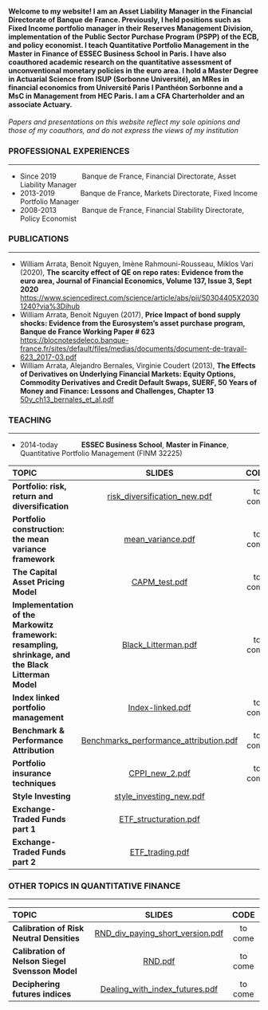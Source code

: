 #### Welcome to my website! I am an Asset Liability Manager in the Financial Directorate of Banque de France. Previously, I held positions such as Fixed Income portfolio manager in their Reserves Management Division, implementation of the Public Sector Purchase Program (PSPP) of the ECB, and policy economist. I teach Quantitative Portfolio Management in the Master in Finance of ESSEC Business School in Paris. I have also coauthored academic research on the quantitative assessment of unconventional monetary policies in the euro area. I hold a Master Degree in Actuarial Science from ISUP (Sorbonne Université), an MRes in financial economics from Université Paris I Panthéon Sorbonne and a MsC in Management from HEC Paris. I am a CFA Charterholder and an associate Actuary.

*Papers and presentations on this website reflect my sole opinions and those of my coauthors, and do not express the views of my institution*

### **PROFESSIONAL EXPERIENCES**
___
- Since 2019 $~~~~~~~~~~~$ Banque de France, Financial Directorate, Asset Liability Manager
- 2013-2019 $~~~~~~~~~~~$ Banque de France, Markets Directorate, Fixed Income Portfolio Manager
- 2008-2013 $~~~~~~~~~~~$ Banque de France, Financial Stability Directorate, Policy Economist

### **PUBLICATIONS**
---
- William Arrata, Benoit Nguyen, Imène Rahmouni-Rousseau, Miklos Vari (2020), **The scarcity effect of QE on repo rates: Evidence from the euro area,
Journal of Financial Economics, Volume 137, Issue 3, Sept 2020**  
https://www.sciencedirect.com/science/article/abs/pii/S0304405X20301240?via%3Dihub
- William Arrata, Benoit Nguyen (2017), **Price Impact of bond supply shocks: Evidence from the
Eurosystem’s asset purchase program, Banque de France Working Paper # 623**  
https://blocnotesdeleco.banque-france.fr/sites/default/files/medias/documents/document-de-travail-623_2017-03.pdf
- William Arrata, Alejandro Bernales, Virginie Coudert (2013), **The Effects of Derivatives on Underlying Financial Markets: Equity Options, Commodity Derivatives and Credit Default Swaps, SUERF, 50 Years of Money and Finance: Lessons and Challenges, Chapter 13**
[50y_ch13_bernales_et_al.pdf](https://github.com/user-attachments/files/17090811/50y_ch13_bernales_et_al.pdf)


### **TEACHING**
***
- 2014-today $~~~~~~~~~~$ **ESSEC Business School**, **Master in Finance**, Quantitative Portfolio Management (FINM 32225)  

| **TOPIC** | **SLIDES** | **CODE**| **DATA**| **EXERCISES**|**CORRECTIONS**|
| :---        |     :---:      | :---:  |  :---:  | :---:  | :---:  |
| **Portfolio: risk, return and diversification**   |  [risk_diversification_new.pdf](https://github.com/user-attachments/files/17408440/risk_diversification_new.pdf) | to come | to come |  |  |
| **Portfolio construction: the mean variance framework**  |   [mean_variance.pdf](https://github.com/user-attachments/files/17879630/mean_variance.pdf) |  to come  | to come |   [FINM32225_exercises_1_to_11.pdf](https://github.com/user-attachments/files/17900200/FINM32225_exercises_1_to_11.pdf) |   [FINM32225_exercises_1_to_11_correction.pdf](https://github.com/user-attachments/files/17900207/FINM32225_exercises_1_to_11_correction.pdf) |
| **The Capital Asset Pricing Model**     |   [CAPM_test.pdf](https://github.com/user-attachments/files/17867897/CAPM_test.pdf)  |  to come  | to come |   [FINM31261_exercises_12_to_14.pdf](https://github.com/user-attachments/files/17900217/FINM31261_exercises_12_to_14.pdf) |   [FINM31261_exercises_12_to_14_corrections.pdf](https://github.com/user-attachments/files/17900225/FINM31261_exercises_12_to_14_corrections.pdf) |
| **Implementation of the Markowitz framework:** <br /> **resampling, shrinkage, and the Black Litterman Model**  |   [Black_Litterman.pdf](https://github.com/WilliamArrata/WilliamArrata/files/14732077/Black_Litterman.pdf) | to come  | to come |  [FINM31261_exercises_15_to_19.pdf](https://github.com/user-attachments/files/17900236/FINM31261_exercises_15_to_19.pdf) |   [FINM31261_exercises_15_to_19_corrections.pdf](https://github.com/user-attachments/files/17900239/FINM31261_exercises_15_to_19_corrections.pdf) |
| **Index linked portfolio management**     |   [Index-linked.pdf](https://github.com/user-attachments/files/17692783/Index-linked.pdf) | to come  | to come |  | | 
| **Benchmark & Performance Attribution**  |    [Benchmarks_performance_attribution.pdf](https://github.com/user-attachments/files/18162477/Benchmarks_performance_attribution.pdf) | to come  | to come |  [FINM31261_exercises_20_to_22.pdf](https://github.com/user-attachments/files/17900254/FINM31261_exercises_20_to_22.pdf) | [FINM31261_exercises_20_to_22_corrections.pdf](https://github.com/user-attachments/files/17900257/FINM31261_exercises_20_to_22_corrections.pdf) | 
| **Portfolio insurance techniques**     |   [CPPI_new_2.pdf](https://github.com/user-attachments/files/17867916/CPPI_new_2.pdf)  |  to come  | to come |   [FINM31261_exercises_23_24.pdf](https://github.com/user-attachments/files/17900265/FINM31261_exercises_23_24.pdf) |   [FINM31261_exercises_23_24_corrections.pdf](https://github.com/user-attachments/files/17900266/FINM31261_exercises_23_24_corrections.pdf) | 
| **Style Investing**     |  [style_investing_new.pdf](https://github.com/user-attachments/files/17266547/style_investing_new.pdf) |  |  |  | 
| **Exchange-Traded Funds part 1**     |   [ETF_structuration.pdf](https://github.com/user-attachments/files/18128031/ETF_structuration.pdf) |  |  |  | 
| **Exchange-Traded Funds part 2**     |   [ETF_trading.pdf](https://github.com/user-attachments/files/18128066/ETF_trading.pdf)  |   |    |     |

### **OTHER TOPICS IN QUANTITATIVE FINANCE**
***

| **TOPIC** | **SLIDES** | **CODE**|
| :---        |     :---:      | :---:  |
| **Calibration of Risk Neutral Densities** |   [RND_div_paying_short_version.pdf](https://github.com/user-attachments/files/18124931/RND_div_paying_short_version.pdf)  | to come |
| **Calibration of Nelson Siegel Svensson Model** |   [RND.pdf](https://github.com/user-attachments/files/17544779/RND.pdf) | to come |
| **Deciphering futures indices** |   [Dealing_with_index_futures.pdf](https://github.com/user-attachments/files/18218831/Dealing_with_index_futures.pdf) | to come |
